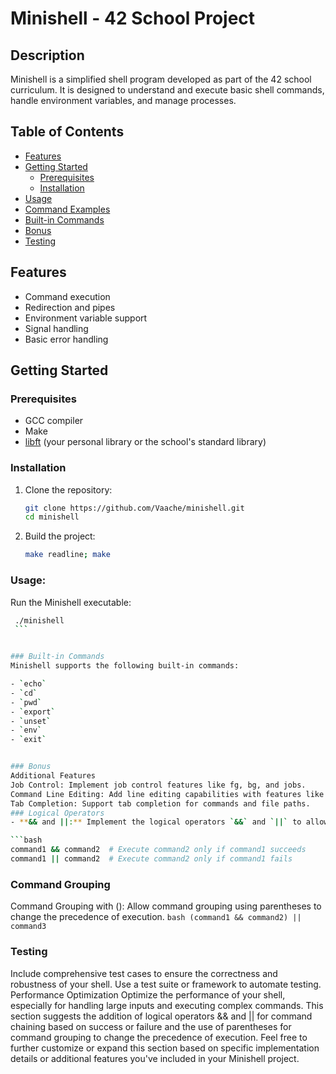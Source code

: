 # Minishell - 42 School Project

## Description
Minishell is a simplified shell program developed as part of the 42 school curriculum. It is designed to understand and execute basic shell commands, handle environment variables, and manage processes.

## Table of Contents
- [Features](#features)
- [Getting Started](#getting-started)
  - [Prerequisites](#prerequisites)
  - [Installation](#installation)
- [Usage](#usage)
- [Command Examples](#command-examples)
- [Built-in Commands](#built-in-commands)
- [Bonus](#bonus)
- [Testing](#testing)

## Features
- Command execution
- Redirection and pipes
- Environment variable support
- Signal handling
- Basic error handling

## Getting Started

### Prerequisites
- GCC compiler
- Make
- [libft](https://github.com/Vaache/libft) (your personal library or the school's standard library)

### Installation
1. Clone the repository:
   ```bash
   git clone https://github.com/Vaache/minishell.git
   cd minishell
   ```
2. Build the project:
	```bash
	make readline; make
   ```
### Usage:
Run the Minishell executable:
   ```bash
	./minishell
	```


### Built-in Commands
Minishell supports the following built-in commands:

- `echo`
- `cd`
- `pwd`
- `export`
- `unset`
- `env`
- `exit`


### Bonus
Additional Features
Job Control: Implement job control features like fg, bg, and jobs.
Command Line Editing: Add line editing capabilities with features like history, arrow key navigation, and editing.
Tab Completion: Support tab completion for commands and file paths.
### Logical Operators
- **&& and ||:** Implement the logical operators `&&` and `||` to allow chaining of commands based on the success or failure of previous commands.

```bash
command1 && command2  # Execute command2 only if command1 succeeds
command1 || command2  # Execute command2 only if command1 fails
```

### Command Grouping
Command Grouping with (): Allow command grouping using parentheses to change the precedence of execution.
	```bash
	(command1 && command2) || command3
	```

### Testing
Include comprehensive test cases to ensure the correctness and robustness of your shell.
Use a test suite or framework to automate testing.
Performance Optimization
Optimize the performance of your shell, especially for handling large inputs and executing complex commands.
This section suggests the addition of logical operators && and || for command chaining based on success or failure and the use of parentheses for command grouping to change the precedence of execution. Feel free to further customize or expand this section based on specific implementation details or additional features you've included in your Minishell project.
